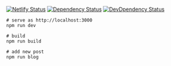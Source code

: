 [![Netlify Status](https://api.netlify.com/api/v1/badges/6d9ef494-a24b-46a2-882b-4440976ade37/deploy-status)](https://app.netlify.com/sites/modest-payne-215883/deploys)
[![Dependency Status](https://img.shields.io/david/7ma7X/mywebsite.svg?style=flat)](https://img.shields.io/david/7ma7X/mywebsite.svg?style=flat)
[![DevDpendency Status](https://img.shields.io/david/dev/7ma7X/mywebsite.svg?style=flat)](https://img.shields.io/david/dev/7ma7X/mywebsite.svg?style=flat)

```
# serve as http://localhost:3000
npm run dev

# build
npm run build

# add new post
npm run blog
```